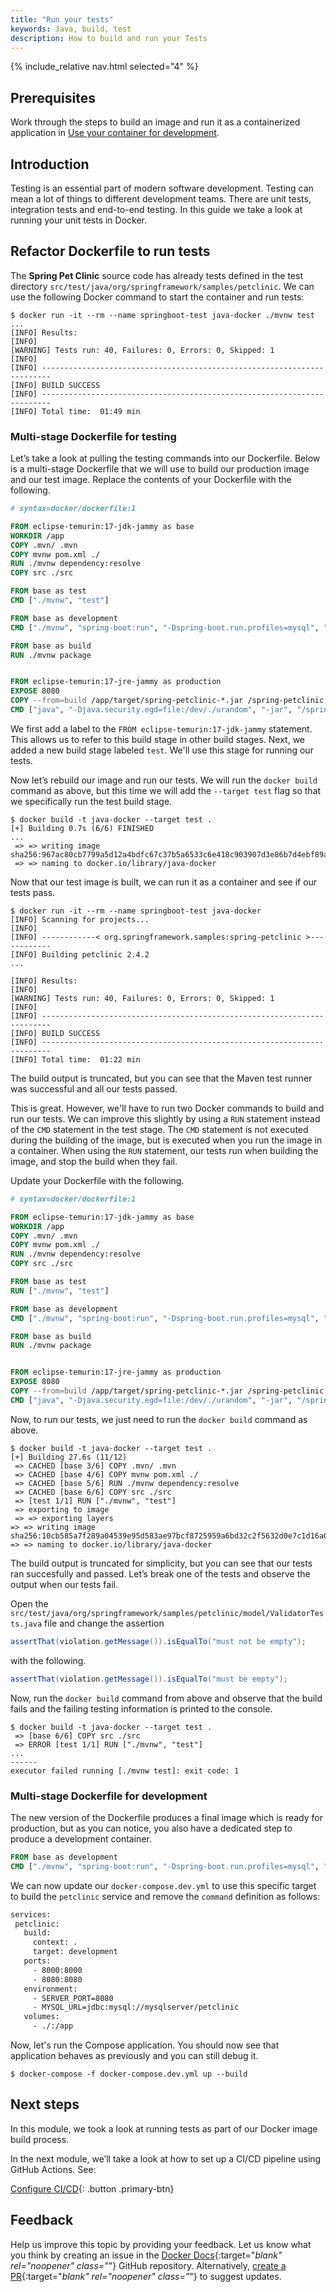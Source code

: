```yaml
---
title: "Run your tests"
keywords: Java, build, test
description: How to build and run your Tests
---
```


{% include_relative nav.html selected="4" %}

## Prerequisites

Work through the steps to build an image and run it as a containerized application in [Use your container for development](develop.md).

## Introduction

Testing is an essential part of modern software development. Testing can mean a lot of things to different development teams. There are unit tests, integration tests and end-to-end testing. In this guide we take a look at running your unit tests in Docker.

## Refactor Dockerfile to run tests

The **Spring Pet Clinic** source code has already tests defined in the test directory `src/test/java/org/springframework/samples/petclinic`. We can use the following Docker command to start the container and run tests:

```console
$ docker run -it --rm --name springboot-test java-docker ./mvnw test
...
[INFO] Results:
[INFO]
[WARNING] Tests run: 40, Failures: 0, Errors: 0, Skipped: 1
[INFO]
[INFO] ------------------------------------------------------------------------
[INFO] BUILD SUCCESS
[INFO] ------------------------------------------------------------------------
[INFO] Total time:  01:49 min
```

### Multi-stage Dockerfile for testing

Let’s take a look at pulling the testing commands into our Dockerfile. Below is a multi-stage Dockerfile that we will use to build our production image and our test image. Replace the contents of your Dockerfile with the following.

```dockerfile
# syntax=docker/dockerfile:1

FROM eclipse-temurin:17-jdk-jammy as base
WORKDIR /app
COPY .mvn/ .mvn
COPY mvnw pom.xml ./
RUN ./mvnw dependency:resolve
COPY src ./src

FROM base as test
CMD ["./mvnw", "test"]

FROM base as development
CMD ["./mvnw", "spring-boot:run", "-Dspring-boot.run.profiles=mysql", "-Dspring-boot.run.jvmArguments='-agentlib:jdwp=transport=dt_socket,server=y,suspend=n,address=*:8000'"]

FROM base as build
RUN ./mvnw package


FROM eclipse-temurin:17-jre-jammy as production
EXPOSE 8080
COPY --from=build /app/target/spring-petclinic-*.jar /spring-petclinic.jar
CMD ["java", "-Djava.security.egd=file:/dev/./urandom", "-jar", "/spring-petclinic.jar"]
```

We first add a label to the `FROM eclipse-temurin:17-jdk-jammy` statement. This allows us to refer to this build stage in other build stages. Next, we added a new build stage labeled `test`. We'll use this stage for running our tests.

Now let’s rebuild our image and run our tests. We will run the `docker build` command as above, but this time we will add the `--target test` flag so that we specifically run the test build stage.

```console
$ docker build -t java-docker --target test .
[+] Building 0.7s (6/6) FINISHED
...
 => => writing image sha256:967ac80cb7799a5d12a4bdfc67c37b5a6533c6e418c903907d3e86b7d4ebf89a
 => => naming to docker.io/library/java-docker
```

Now that our test image is built, we can run it as a container and see if our tests pass.

```console
$ docker run -it --rm --name springboot-test java-docker
[INFO] Scanning for projects...
[INFO]
[INFO] ------------< org.springframework.samples:spring-petclinic >------------
[INFO] Building petclinic 2.4.2
...

[INFO] Results:
[INFO]
[WARNING] Tests run: 40, Failures: 0, Errors: 0, Skipped: 1
[INFO]
[INFO] ------------------------------------------------------------------------
[INFO] BUILD SUCCESS
[INFO] ------------------------------------------------------------------------
[INFO] Total time:  01:22 min
```

The build output is truncated, but you can see that the Maven test runner was successful and all our tests passed.

This is great. However, we'll have to run two Docker commands to build and run our tests. We can improve this slightly by using a `RUN` statement instead of the `CMD` statement in the test stage. The `CMD` statement is not executed during the building of the image, but is executed when you run the image in a container. When using the `RUN` statement, our tests run when building the image, and stop the build when they fail.

Update your Dockerfile with the following.

```dockerfile
# syntax=docker/dockerfile:1

FROM eclipse-temurin:17-jdk-jammy as base
WORKDIR /app
COPY .mvn/ .mvn
COPY mvnw pom.xml ./
RUN ./mvnw dependency:resolve
COPY src ./src

FROM base as test
RUN ["./mvnw", "test"]

FROM base as development
CMD ["./mvnw", "spring-boot:run", "-Dspring-boot.run.profiles=mysql", "-Dspring-boot.run.jvmArguments='-agentlib:jdwp=transport=dt_socket,server=y,suspend=n,address=*:8000'"]

FROM base as build
RUN ./mvnw package


FROM eclipse-temurin:17-jre-jammy as production
EXPOSE 8080
COPY --from=build /app/target/spring-petclinic-*.jar /spring-petclinic.jar
CMD ["java", "-Djava.security.egd=file:/dev/./urandom", "-jar", "/spring-petclinic.jar"]
```

Now, to run our tests, we just need to run the `docker build` command as above.

```console
$ docker build -t java-docker --target test .
[+] Building 27.6s (11/12)
 => CACHED [base 3/6] COPY .mvn/ .mvn
 => CACHED [base 4/6] COPY mvnw pom.xml ./
 => CACHED [base 5/6] RUN ./mvnw dependency:resolve
 => CACHED [base 6/6] COPY src ./src
 => [test 1/1] RUN ["./mvnw", "test"]
 => exporting to image
 => => exporting layers
=> => writing image sha256:10cb585a7f289a04539e95d583ae97bcf8725959a6bd32c2f5632d0e7c1d16a0
=> => naming to docker.io/library/java-docker
```

The build output is truncated for simplicity, but you can see that our tests ran succesfully and passed. Let’s break one of the tests and observe the output when our tests fail.

Open the `src/test/java/org/springframework/samples/petclinic/model/ValidatorTests.java` file and change the assertion 

```java
assertThat(violation.getMessage()).isEqualTo("must not be empty");
```

with the following.

```java
assertThat(violation.getMessage()).isEqualTo("must be empty");
```

Now, run the `docker build` command from above and observe that the build fails and the failing testing information is printed to the console.

```console
$ docker build -t java-docker --target test .
 => [base 6/6] COPY src ./src
 => ERROR [test 1/1] RUN ["./mvnw", "test"]
...
------
executor failed running [./mvnw test]: exit code: 1
```

### Multi-stage Dockerfile for development

The new version of the Dockerfile produces a final image which is ready for production, but as you can notice, you also have a dedicated step to produce a development container.

```dockerfile
FROM base as development
CMD ["./mvnw", "spring-boot:run", "-Dspring-boot.run.profiles=mysql", "-Dspring-boot.run.jvmArguments='-agentlib:jdwp=transport=dt_socket,server=y,suspend=n,address=*:8000'"]
```

We can now update our `docker-compose.dev.yml` to use this specific target to build the `petclinic` service and remove the `command` definition as follows:

```dockerfile
services:
 petclinic:
   build:
     context: .
     target: development
   ports:
     - 8000:8000
     - 8080:8080
   environment:
     - SERVER_PORT=8080
     - MYSQL_URL=jdbc:mysql://mysqlserver/petclinic
   volumes:
     - ./:/app
```

Now, let's run the Compose application. You should now see that application behaves as previously and you can still debug it.

```console
$ docker-compose -f docker-compose.dev.yml up --build
```

## Next steps

In this module, we took a look at running tests as part of our Docker image build process.

In the next module, we’ll take a look at how to set up a CI/CD pipeline using GitHub Actions. See:

[Configure CI/CD](configure-ci-cd.md){: .button .primary-btn}

## Feedback

Help us improve this topic by providing your feedback. Let us know what you think by creating an issue in the [Docker Docs](https://github.com/docker/docker.github.io/issues/new?title=[Java%20docs%20feedback]){:target="_blank" rel="noopener" class="_"} GitHub repository. Alternatively, [create a PR](https://github.com/docker/docker.github.io/pulls){:target="_blank" rel="noopener" class="_"} to suggest updates.
